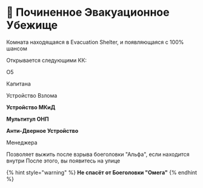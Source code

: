 # 🌋 Починенное Эвакуационное Убежище

Комната находящаяся в Evacuation Shelter, и появляющаяся с 100% шансом&#x20;

Открывается следующими КК:&#x20;

О5&#x20;

Капитана&#x20;

Устройство Взлома&#x20;

**Устройство МКиД**

**Мультитул ОНП**&#x20;

**Анти-Дверное Устройство**&#x20;

Менеджера&#x20;



Позволяет выжить после взрыва боеголовки "Альфа", если находится внутри После этого, вы появитесь на улице

{% hint style="warning" %}
**Не спасёт от Боеголовки "Омега"**
{% endhint %}

